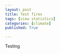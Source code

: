 ```yaml
---
layout: post
title: Test fires
tags: [view statistics]
categories: [climate]
published: True

---
```


Testing

